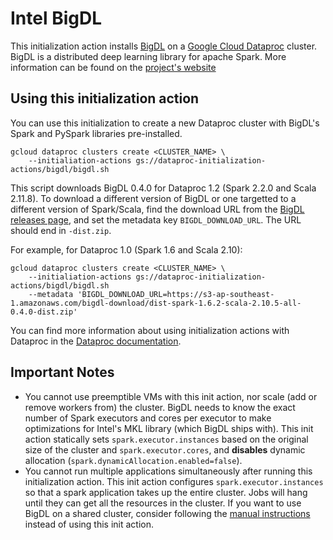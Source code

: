 # Intel BigDL

This initialization action installs [BigDL](https://github.com/intel-analytics/BigDL)
on a [Google Cloud Dataproc](https://cloud.google.com/dataproc) cluster.
BigDL is a distributed deep learning library for apache Spark. More information can be found on the
[project's website](https://bigdl-project.github.io/)

## Using this initialization action
You can use this initialization to create a new Dataproc cluster with BigDL's Spark and PySpark libraries pre-installed.

```
gcloud dataproc clusters create <CLUSTER_NAME> \
    --initialiation-actions gs://dataproc-initialization-actions/bigdl/bigdl.sh
```

This script downloads BigDL 0.4.0 for Dataproc 1.2 (Spark 2.2.0 and Scala 2.11.8). To download a different version of BigDL or one targetted to a different version of Spark/Scala, find the download URL from the [BigDL releases page](https://bigdl-project.github.io/master/#release-download), and set the metadata key `BIGDL_DOWNLOAD_URL`. The URL should end in `-dist.zip`.

For example, for Dataproc 1.0 (Spark 1.6 and Scala 2.10):

```
gcloud dataproc clusters create <CLUSTER_NAME> \
    --initialiation-actions gs://dataproc-initialization-actions/bigdl/bigdl.sh
    --metadata 'BIGDL_DOWNLOAD_URL=https://s3-ap-southeast-1.amazonaws.com/bigdl-download/dist-spark-1.6.2-scala-2.10.5-all-0.4.0-dist.zip'
```

You can find more information about using initialization actions with Dataproc in the [Dataproc documentation](https://cloud.google.com/dataproc/init-actions).

## Important Notes

* You cannot use preemptible VMs with this init action, nor scale (add or remove workers from) the cluster. BigDL needs to know the exact number of Spark executors and cores per executor to make optimizations for Intel's MKL library (which BigDL ships with). This init action statically sets `spark.executor.instances` based on the original size of the cluster and `spark.executor.cores`, and **disables** dynamic allocation (`spark.dynamicAllocation.enabled=false`).
* You cannot run multiple applications simultaneously after running this initialization action. This init action configures `spark.executor.instances` so that a spark application takes up the entire cluster. Jobs will hang until they can get all the resources in the cluster. If you want to use BigDL on a shared cluster, consider following the [manual instructions](https://github.com/intel-analytics/BigDL/blob/master/docs/docs/ProgrammingGuide/run-on-dataproc.md) instead of using this init action.
